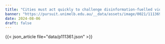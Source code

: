 ```yaml
---
title: "Cities must act quickly to challenge disinformation-fuelled violence"
banner: "https://pursuit.unimelb.edu.au/__data/assets/image/0021/111369/2MisinformationDisinformationParentChildStabbingProtestsGetty.webp"
date: 2024-08-06
draft: false
---
```


{{< json_article file="data/p111361.json" >}}